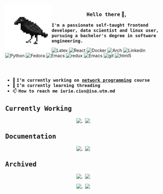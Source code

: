 <img width="150px" align="left" src="https://raw.githubusercontent.com/IuraCPersonal/IuraCPersonal/main/crow.gif">

<h3 align="center"><samp>Hello there</samp> 👋,</h3>

<b><samp>I'm a passionate self-taught frontend developer, data scientist and linux user, pursuing a bachelor's degree in software engineering.</samp></b>

<p>
  <img alt="Latex" src="https://img.shields.io/badge/latex-%23008080.svg?style=flat-square&logo=latex&logoColor=white" />
  <img alt="React" src="https://img.shields.io/badge/-React-45b8d8?style=flat-square&logo=react&logoColor=white" />
  <img alt="Docker" src="https://img.shields.io/badge/-Docker-46a2f1?style=flat-square&logo=docker&logoColor=white" />
  <img alt="Arch" src="https://img.shields.io/badge/Arch%20Linux-1793D1?logo=arch-linux&logoColor=fff&style=flat-square" />
  <img alt="Linkedin" src="https://img.shields.io/badge/linkedin-%230077B5.svg?style=flat-square&logo=linkedin&logoColor=white" />
  <img alt="Python" src="https://img.shields.io/badge/python-3670A0?style=flat-square&logo=python&logoColor=ffdd54" />
  <img alt="Fedora" src="https://img.shields.io/badge/Fedora-294172?style=flat-square&logo=fedora&logoColor=white" />
  <img alt="Emacs" src="https://img.shields.io/badge/Emacs-%237F5AB6.svg?&style=flat-square&logo=gnu-emacs&logoColor=white" />
  <img alt="redux" src="https://img.shields.io/badge/-Redux-764ABC?style=flat-square&logo=redux&logoColor=white" />
  <img alt="Emacs" src="https://img.shields.io/badge/elixir-%234B275F.svg?style=flat-square&logo=elixir&logoColor=white" />
  <img alt="git" src="https://img.shields.io/badge/-Git-F05032?style=flat-square&logo=git&logoColor=white" />
  <img alt="html5" src="https://img.shields.io/badge/-HTML5-E34F26?style=flat-square&logo=html5&logoColor=white" />
  
</p>

<br />
<br />


<ul>
   <li>🔭 <b><samp>I’m currently working on <a href="https://github.com/IuraCPersonal/network-programming">network programming</a> course</samp></b></li>
   <li>🌱 <b><samp>I’m currently learning <b>threading</b></samp></b></li>
   <li>📫 <b><samp>How to reach me <b>iurie.cius@isa.utm.md</b></samp></b></li>
</ul>

<h2><samp> Currently Working </samp></h2> 

<p align="center">
   <a href="https://github.com/IuraCPersonal/dining-hall-component">
      <img width='49%' align="center"src="https://github-readme-stats.vercel.app/api/pin/?username=IuraCPersonal&repo=dining-hall-component&border_color=89b4fa&bg_color=11111b&title_color=f38ba8&text_color=cdd6f4&icon_color=6c7086" />
   </a>
   <span>&nbsp;</span>
   <a href="https://github.com/IuraCPersonal/kitchen-component">
   <img width='49%' align="center"src="https://github-readme-stats.vercel.app/api/pin/?username=IuraCPersonal&repo=kitchen-component&border_color=89b4fa&bg_color=11111b&title_color=f38ba8&text_color=cdd6f4&icon_color=6c7086" />
   </a>
</p>

<h2><samp> Documentation </samp></h2>

<p align="center">
   <a href="https://github.com/IuraCPersonal/dining-hall-component">
      <img width='49%' align="center"src="https://github-readme-stats.vercel.app/api/pin/?username=IuraCPersonal&repo=git-cheatsheet&border_color=89b4fa&bg_color=11111b&title_color=fab387&text_color=cdd6f4&icon_color=6c7086" />
   </a>
   <span>&nbsp;</span>
   <a href="https://github.com/IuraCPersonal/kitchen-component">
   <img width='49%' align="center"src="https://github-readme-stats.vercel.app/api/pin/?username=IuraCPersonal&repo=dotfiles&border_color=89b4fa&bg_color=11111b&title_color=fab387&text_color=cdd6f4&icon_color=6c7086" />
   </a>
</p>

<h2><samp> Archived </samp></h2>

<p align="center">
   <a href="https://github.com/IuraCPersonal/dining-hall-component">
      <img width='49%' align="center"src="https://github-readme-stats.vercel.app/api/pin/?username=IuraCPersonal&repo=lfpc&border_color=89b4fa&bg_color=11111b&title_color=a6e3a1&text_color=cdd6f4&icon_color=6c7086" />
   </a>
   <span>&nbsp;</span>
   <a href="https://github.com/IuraCPersonal/kitchen-component">
   <img width='49%' align="center"src="https://github-readme-stats.vercel.app/api/pin/?username=IuraCPersonal&repo=cc&border_color=89b4fa&bg_color=11111b&title_color=a6e3a1&text_color=cdd6f4&icon_color=6c7086" />
   </a>
</p>

<p align="center">
   <a href="https://github.com/IuraCPersonal/dining-hall-component">
      <img width='49%' align="center"src="https://github-readme-stats.vercel.app/api/pin/?username=IuraCPersonal&repo=oop&border_color=89b4fa&bg_color=11111b&title_color=a6e3a1&text_color=cdd6f4&icon_color=6c7086" />
   </a>
   <span>&nbsp;</span>
   <a href="https://github.com/IuraCPersonal/kitchen-component">
   <img width='49%' align="center"src="https://github-readme-stats.vercel.app/api/pin/?username=IuraCPersonal&repo=gc&border_color=89b4fa&bg_color=11111b&title_color=a6e3a1&text_color=cdd6f4&icon_color=6c7086" />
   </a>
</p>
